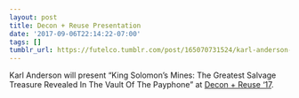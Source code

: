 ```yaml
---
layout: post
title: Decon + Reuse Presentation
date: '2017-09-06T22:14:22-07:00'
tags: []
tumblr_url: https://futelco.tumblr.com/post/165070731524/karl-anderson-will-present-king-solomons-mines
---
```

Karl Anderson will present “King Solomon’s Mines: The Greatest Salvage Treasure Revealed In The Vault Of The Payphone” at [Decon + Reuse ‘17](https://bmra.org/decon-reuse-17-september-25th-september-27th).

